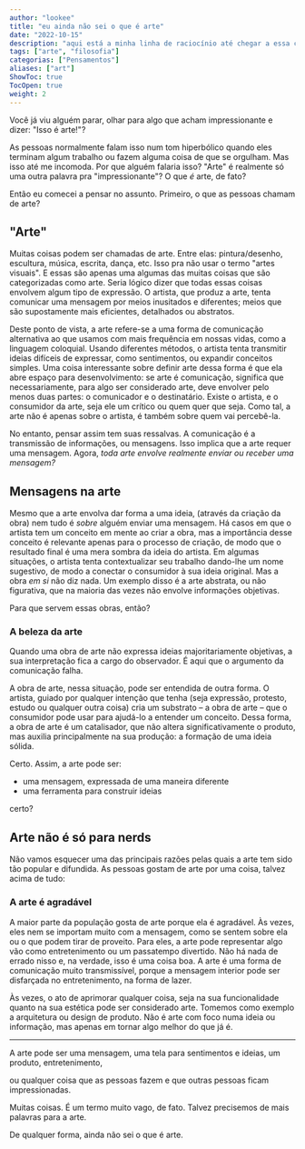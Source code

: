 ```yaml
---
author: "lookee"
title: "eu ainda não sei o que é arte"
date: "2022-10-15"
description: "aqui está a minha linha de raciocínio até chegar a essa conclusão, de qualquer forma"
tags: ["arte", "filosofia"]
categorias: ["Pensamentos"]
aliases: ["art"]
ShowToc: true
TocOpen: true
weight: 2
---
```


Você já viu alguém parar, olhar para algo que acham impressionante e dizer: "Isso é arte!"?

As pessoas normalmente falam isso num tom hiperbólico quando eles terminam algum trabalho ou fazem alguma coisa de que se orgulham. Mas isso até me incomoda. Por que alguém falaria isso? "Arte" é realmente só uma outra palavra pra "impressionante"? O que *é* arte, de fato?

Então eu comecei a pensar no assunto. Primeiro, o que as pessoas chamam de arte?

## "Arte"

Muitas coisas podem ser chamadas de arte. Entre elas: pintura/desenho, escultura, música, escrita, dança, etc. Isso pra não usar o termo "artes visuais". E essas são apenas uma algumas das muitas coisas que são categorizadas como arte.  Seria lógico dizer que todas essas coisas envolvem algum tipo de expressão. O artista, que produz a arte, tenta comunicar uma mensagem por meios inusitados e diferentes; meios que são supostamente mais eficientes, detalhados ou abstratos.

Deste ponto de vista, a arte refere-se a uma forma de comunicação alternativa ao que usamos com mais frequência em nossas vidas, como a linguagem coloquial. Usando diferentes métodos, o artista tenta transmitir ideias difíceis de expressar, como sentimentos, ou expandir conceitos simples.  Uma coisa interessante sobre definir arte dessa forma é que ela abre espaço para desenvolvimento: se arte é comunicação, significa que necessariamente, para algo ser considerado arte, deve envolver pelo menos duas partes: o comunicador e o destinatário. Existe o artista, e o consumidor da arte, seja ele um crítico ou quem quer que seja. Como tal, a arte não é apenas sobre o artista, é também sobre quem vai percebê-la.

No entanto, pensar assim tem suas ressalvas. A comunicação é a transmissão de informações, ou mensagens. Isso implica que a arte requer uma mensagem. Agora, *toda arte envolve realmente enviar ou receber uma mensagem?*

## Mensagens na arte

Mesmo que a arte envolva dar forma a uma ideia, (através da criação da obra) nem tudo é _sobre_ alguém enviar uma mensagem. Há casos em que o artista tem um conceito em mente ao criar a obra, mas a importância desse conceito é relevante apenas para o processo de criação, de modo que o resultado final é uma mera sombra da ideia do artista. Em algumas situações, o artista tenta contextualizar seu trabalho dando-lhe um nome sugestivo, de modo a conectar o consumidor à sua ideia original. Mas a obra *em si* não diz nada. Um exemplo disso é a arte abstrata, ou não figurativa, que na maioria das vezes não envolve informações objetivas.

Para que servem essas obras, então?

### A beleza da arte

Quando uma obra de arte não expressa ideias majoritariamente objetivas, a sua interpretação fica a cargo do observador. É aqui que o argumento da comunicação falha.

A obra de arte, nessa situação, pode ser entendida de outra forma. O artista, guiado por qualquer intenção que tenha (seja expressão, protesto, estudo ou qualquer outra coisa) cria um substrato – a obra de arte – que o consumidor pode usar para ajudá-lo a entender um conceito. Dessa forma, a obra de arte é um catalisador, que não altera significativamente o produto, mas auxilia principalmente na sua produção: a formação de uma ideia sólida.

Certo. Assim, a arte pode ser:
 - uma mensagem, expressada de uma maneira diferente
 - uma ferramenta para construir ideias

certo?

## Arte não é só para nerds

Não vamos esquecer uma das principais razões pelas quais a arte tem sido tão popular e difundida. As pessoas gostam de arte por uma coisa, talvez acima de tudo:

### A arte é agradável

A maior parte da população gosta de arte porque ela é agradável. Às vezes, eles nem se importam muito com a mensagem, como se sentem sobre ela ou o que podem tirar de proveito. Para eles, a arte pode representar algo vão como entretenimento ou um passatempo divertido. Não há nada de errado nisso e, na verdade, isso é uma coisa boa. A arte é uma forma de comunicação muito transmissível, porque a mensagem interior pode ser disfarçada no entretenimento, na forma de lazer.

Às vezes, o ato de aprimorar qualquer coisa, seja na sua funcionalidade quanto na sua estética pode ser considerado arte. Tomemos como exemplo a arquitetura ou design de produto. Não é arte com foco numa ideia ou informação, mas apenas em tornar algo melhor do que já é.

 ---

A arte pode ser uma mensagem, uma tela para sentimentos e ideias, um produto, entretenimento,

ou qualquer coisa que as pessoas fazem e que outras pessoas ficam impressionadas.

Muitas coisas. É um termo muito vago, de fato. Talvez precisemos de mais palavras para a arte.

De qualquer forma, ainda não sei o que é arte.